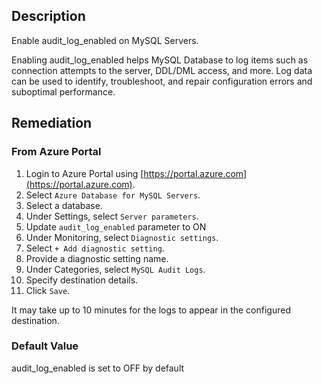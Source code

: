 ## Description

Enable audit_log_enabled on MySQL Servers.

Enabling audit_log_enabled helps MySQL Database to log items such as connection attempts to the server, DDL/DML access, and more. Log data can be used to identify, troubleshoot, and repair configuration errors and suboptimal performance.

## Remediation

### From Azure Portal

1. Login to Azure Portal using [https://portal.azure.com](https://portal.azure.com).
2. Select `Azure Database for MySQL Servers`.
3. Select a database.
4. Under Settings, select `Server parameters`.
5. Update `audit_log_enabled` parameter to ON
6. Under Monitoring, select `Diagnostic settings`.
7. Select `+ Add diagnostic setting`.
8. Provide a diagnostic setting name.
9. Under Categories, select `MySQL Audit Logs`.
10. Specify destination details.
11. Click `Save`.

It may take up to 10 minutes for the logs to appear in the configured destination.

### Default Value

audit_log_enabled is set to OFF by default
